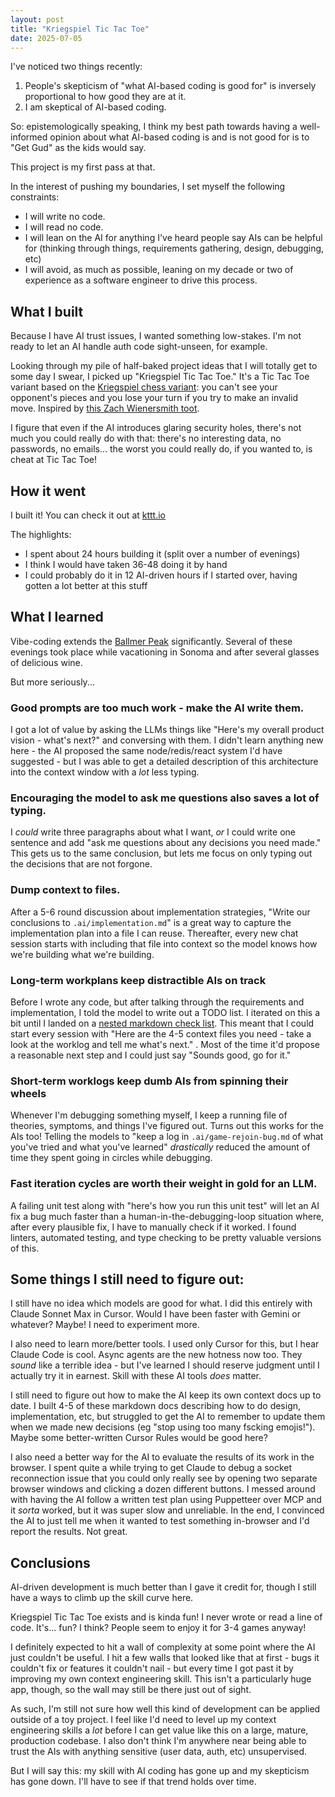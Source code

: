 ```yaml
---
layout: post
title: "Kriegspiel Tic Tac Toe"
date: 2025-07-05
---
```


I've noticed two things recently:

1. People's skepticism of "what AI-based coding is good for" is inversely proportional to how good they are at it.
2. I am skeptical of AI-based coding.

So: epistemologically speaking, I think my best path towards having a well-informed opinion about what AI-based coding is and is not good for is to "Get Gud" as the kids would say.

This project is my first pass at that.

<!--break-->

In the interest of pushing my boundaries, I set myself the following constraints:

- I will write no code.
- I will read no code.
- I will lean on the AI for anything I've heard people say AIs can be helpful for (thinking through things, requirements gathering, design, debugging, etc)
- I will avoid, as much as possible, leaning on my decade or two of experience as a software engineer to drive this process.

## What I built

Because I have AI trust issues, I wanted something low-stakes. I'm not ready to let an AI handle auth code sight-unseen, for example.

Looking through my pile of half-baked project ideas that I will totally get to some day I swear, I picked up "Kriegspiel Tic Tac Toe." It's a Tic Tac Toe variant based on the [Kriegspiel chess variant](<https://en.wikipedia.org/wiki/Kriegspiel_(chess)>): you can't see your opponent's pieces and you lose your turn if you try to make an invalid move. Inspired by [this Zach Wienersmith toot](https://mastodon.social/@ZachWeinersmith/111890121393299096).

I figure that even if the AI introduces glaring security holes, there's not much you could really do with that: there's no interesting data, no passwords, no emails... the worst you could really do, if you wanted to, is cheat at Tic Tac Toe!

## How it went

I built it! You can check it out at [kttt.io](https://kttt.io)

The highlights:

- I spent about 24 hours building it (split over a number of evenings)
- I think I would have taken 36-48 doing it by hand
- I could probably do it in 12 AI-driven hours if I started over, having gotten a lot better at this stuff

## What I learned

Vibe-coding extends the [Ballmer Peak](https://xkcd.com/323/) significantly. Several of these evenings took place while vacationing in Sonoma and after several glasses of delicious wine.

But more seriously...

### Good prompts are too much work - make the AI write them.

I got a lot of value by asking the LLMs things like "Here's my overall product vision - what's next?" and conversing with them. I didn't learn anything new here - the AI proposed the same node/redis/react system I'd have suggested - but I was able to get a detailed description of this architecture into the context window with a _lot_ less typing.

### Encouraging the model to ask me questions also saves a lot of typing.

I _could_ write three paragraphs about what I want, _or_ I could write one sentence and add "ask me questions about any decisions you need made." This gets us to the same conclusion, but lets me focus on only typing out the decisions that are not forgone.

### Dump context to files.

After a 5-6 round discussion about implementation strategies, "Write our conclusions to `.ai/implementation.md`" is a great way to capture the implementation plan into a file I can reuse. Thereafter, every new chat session starts with including that file into context so the model knows how we're building what we're building.

### Long-term workplans keep distractible AIs on track

Before I wrote any code, but after talking through the requirements and implementation, I told the model to write out a TODO list. I iterated on this a bit until I landed on a [nested markdown check list](https://github.com/kkuchta/kttt/blob/39aab9575d339550f676668e5db427d2618fd4de/.ai/worklog.md). This meant that I could start every session with "Here are the 4-5 context files you need - take a look at the worklog and tell me what's next." . Most of the time it'd propose a reasonable next step and I could just say "Sounds good, go for it."

### Short-term worklogs keep dumb AIs from spinning their wheels

Whenever I'm debugging something myself, I keep a running file of theories, symptoms, and things I've figured out. Turns out this works for the AIs too! Telling the models to "keep a log in `.ai/game-rejoin-bug.md` of what you've tried and what you've learned" _drastically_ reduced the amount of time they spent going in circles while debugging.

### Fast iteration cycles are worth their weight in gold for an LLM.

A failing unit test along with "here's how you run this unit test" will let an AI fix a bug much faster than a human-in-the-debugging-loop situation where, after every plausible fix, I have to manually check if it worked. I found linters, automated testing, and type checking to be pretty valuable versions of this.

## Some things I still need to figure out:

I still have no idea which models are good for what. I did this entirely with Claude Sonnet Max in Cursor. Would I have been faster with Gemini or whatever? Maybe! I need to experiment more.

I also need to learn more/better tools. I used only Cursor for this, but I hear Claude Code is cool. Async agents are the new hotness now too. They _sound_ like a terrible idea - but I've learned I should reserve judgment until I actually try it in earnest. Skill with these AI tools _does_ matter.

I still need to figure out how to make the AI keep its own context docs up to date. I built 4-5 of these markdown docs describing how to do design, implementation, etc, but struggled to get the AI to remember to update them when we made new decisions (eg "stop using too many fscking emojis!"). Maybe some better-written Cursor Rules would be good here?

I also need a better way for the AI to evaluate the results of its work in the browser. I spent quite a while trying to get Claude to debug a socket reconnection issue that you could only really see by opening two separate browser windows and clicking a dozen different buttons. I messed around with having the AI follow a written test plan using Puppetteer over MCP and it _sorta_ worked, but it was super slow and unreliable. In the end, I convinced the AI to just tell me when it wanted to test something in-browser and I'd report the results. Not great.

## Conclusions

AI-driven development is much better than I gave it credit for, though I still have a ways to climb up the skill curve here.

Kriegspiel Tic Tac Toe exists and is kinda fun! I never wrote or read a line of code. It's... fun? I think? People seem to enjoy it for 3-4 games anyway!

I definitely expected to hit a wall of complexity at some point where the AI just couldn't be useful. I hit a few walls that looked like that at first - bugs it couldn't fix or features it couldn't nail - but every time I got past it by improving my own context engineering skill. This isn't a particularly huge app, though, so the wall may still be there just out of sight.

As such, I'm still not sure how well this kind of development can be applied outside of a toy project. I feel like I'd need to level up my context engineering skills a _lot_ before I can get value like this on a large, mature, production codebase. I also don't think I'm anywhere near being able to trust the AIs with anything sensitive (user data, auth, etc) unsupervised.

But I will say this: my skill with AI coding has gone up and my skepticism has gone down. I'll have to see if that trend holds over time.
